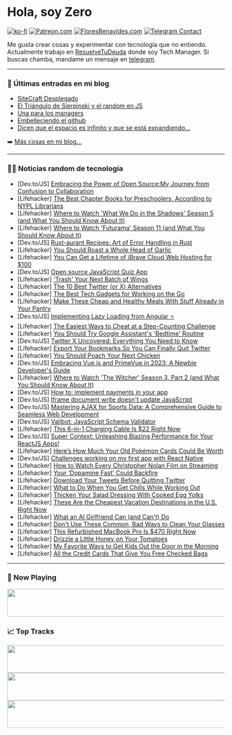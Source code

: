 # Hola, soy Zero

[![ko-fi](https://ko-fi.com/img/githubbutton_sm.svg)](https://ko-fi.com/J3J4N0LUK)
[![Patreon.com](https://img.shields.io/endpoint.svg?url=https%3A%2F%2Fshieldsio-patreon.vercel.app%2Fapi%3Fusername%3Dzerodragon%26type%3Dpatrons&style=for-the-badge)](https://patreon.com/zerodragon)
[![FloresBenavides.com](https://img.shields.io/website?down_message=oops&label=MiBlog&style=for-the-badge&up_message=online&url=https%3A%2F%2Ffloresbenavides.com)](https://floresbenavides.com)
[![Telegram Contact](https://img.shields.io/badge/escr%C3%ADbeme-ZeroDragon-%2326A5E4?style=for-the-badge&logo=telegram)](https://t.me/zerodragon)

Me gusta crear cosas y experimentar con tecnología que no entiendo.
Actualmente trabajo en [ResuelveTuDeuda](http://github.com/resuelve) donde soy Tech Manager.
Si buscas chamba, mandame un mensaje en [telegram](https://t.me/zerodragon).

---

### 📕 Últimas entradas en mi blog
<!-- BLOG-POST-LIST:START -->
- [SiteCraft Desplegado](https://floresbenavides.com/sitecraft-desplegado/)
- [El Triángulo de Sierpinski y el random en JS](https://floresbenavides.com/el-triangulo-de-sierpinski-y-el-random-en-js/)
- [Una para los managers](https://floresbenavides.com/una-para-los-managers/)
- [Embelleciendo el github](https://floresbenavides.com/embelleciendo-el-github/)
- [Dicen que el espacio es infinito y que se está expandiendo…](https://floresbenavides.com/dicen-que-el-espacio-es-infinito-y-que-se-esta-expandiendo/)
<!-- BLOG-POST-LIST:END -->

➡️ [Más cosas en mi blog...](https://floresbenavides.com)

---

### 👨‍💻 Noticias random de tecnología
<!-- TECH-POSTS:START -->
- [Dev.to/JS] [Embracing the Power of Open Source:My Journey from Confusion to Collaboration](https://dev.to/chinwenma/embracing-the-power-of-open-sourcemy-journey-from-confusion-to-collaboration-1ek7)
- [Lifehacker] [The Best Chapter Books for Preschoolers, According to NYPL Librarians](https://lifehacker.com/14-really-good-chapter-books-for-preschoolers-that-libr-1819312259)
- [Lifehacker] [Where to Watch &#39;What We Do in the Shadows&#39; Season 5 &lpar;and What You Should Know About It&rpar;](https://lifehacker.com/where-to-watch-what-we-do-in-the-shadows-season-5-and-1850671440)
- [Lifehacker] [Where to Watch &#39;Futurama&#39; Season 11 &lpar;and What You Should Know About It&rpar;](https://lifehacker.com/where-to-watch-futurama-season-11-and-what-you-should-1850672318)
- [Dev.to/JS] [Rust-aurant Recipes: Art of Error Handling in Rust](https://dev.to/doziestar/rust-aurant-recipes-art-of-error-handling-in-rust-2c51)
- [Lifehacker] [You Should Roast a Whole Head of Garlic](https://lifehacker.com/how-to-roast-a-whole-head-of-garlic-1820407305)
- [Lifehacker] [You Can Get a Lifetime of iBrave Cloud Web Hosting for $100](https://lifehacker.com/you-can-get-a-lifetime-of-ibrave-cloud-web-hosting-for-1850665713)
- [Dev.to/JS] [Open source JavaScript Quiz App](https://dev.to/hamzaelkotp/open-source-javascript-quiz-app-42fn)
- [Lifehacker] [&#39;Trash&#39; Your Next Batch of Wings](https://lifehacker.com/trash-your-next-batch-of-wings-1850675472)
- [Lifehacker] [The 10 Best Twitter &lpar;or X&rpar; Alternatives](https://lifehacker.com/the-five-best-twitter-alternatives-1850607746)
- [Lifehacker] [The Best Tech Gadgets for Working on the Go](https://lifehacker.com/the-best-tech-gadgets-for-working-on-the-go-1850674553)
- [Lifehacker] [Make These Cheap and Healthy Meals With Stuff Already in Your Pantry](https://lifehacker.com/make-these-cheap-and-healthy-meals-with-stuff-already-i-1850674725)
- [Dev.to/JS] [Implementing Lazy Loading from Angular ⭐](https://dev.to/mana95/how-to-implement-lazy-loading-in-your-angular-application-4gi1)
- [Lifehacker] [The Easiest Ways to Cheat at a Step-Counting Challenge](https://lifehacker.com/how-to-cheat-at-a-step-counting-challenge-1839476401)
- [Lifehacker] [You Should Try Google Assistant&#39;s &#39;Bedtime&#39; Routine](https://lifehacker.com/you-should-try-google-assistants-bedtime-routine-1850672240)
- [Dev.to/JS] [Twitter X Uncovered: Everything You Need to Know](https://dev.to/thenomadevel/twitter-x-uncovered-everything-you-need-to-know-3fhi)
- [Lifehacker] [Export Your Bookmarks So You Can Finally Quit Twitter](https://lifehacker.com/export-your-bookmarks-so-you-can-finally-quit-twitter-1850674081)
- [Lifehacker] [You Should Poach Your Next Chicken](https://lifehacker.com/maximize-a-chickens-meal-potential-by-poaching-it-first-1822353539)
- [Dev.to/JS] [Embracing Vue.js and PrimeVue in 2023: A Newbie Developer&#39;s Guide](https://dev.to/wizarddeveloper/embracing-vuejs-and-primevue-in-2023-a-newbie-developers-guide-chc)
- [Lifehacker] [Where to Watch &#39;The Witcher&#39; Season 3, Part 2 &lpar;and What You Should Know About It&rpar;](https://lifehacker.com/where-to-watch-the-witcher-season-3-part-2-and-what-y-1850671856)
- [Dev.to/JS] [How to: implement payments in your app](https://dev.to/alvarojsnish/how-to-implent-payments-in-your-app-46o7)
- [Dev.to/JS] [Iframe document write doesn&#39;t update JavaScript](https://dev.to/mori/iframe-document-write-doesnt-update-javascript-10i8)
- [Dev.to/JS] [Mastering AJAX for Sports Data: A Comprehensive Guide to Seamless Web Development](https://dev.to/jacknorman235/mastering-ajax-for-sports-data-a-comprehensive-guide-to-seamless-web-development-31h1)
- [Dev.to/JS] [Valibot: JavaScript Schema Validator](https://dev.to/jesterxl/valibot-javascript-schema-validator-4ke7)
- [Lifehacker] [This 6-in-1 Charging Cable Is $22 Right Now](https://lifehacker.com/this-6-in-1-charging-cable-is-22-right-now-1850665758)
- [Dev.to/JS] [Super Context: Unleashing Blazing Performance for Your ReactJS Apps!](https://dev.to/guidogr95/super-context-unleashing-blazing-performance-for-your-reactjs-apps-1k07)
- [Lifehacker] [Here’s How Much Your Old Pokémon Cards Could Be Worth](https://lifehacker.com/how-much-are-your-pokemon-cards-worth-lately-1846888650)
- [Dev.to/JS] [Challenges working on my first app with React Native](https://dev.to/jonathanccardoso/challenges-working-on-my-first-app-with-react-native-j77)
- [Lifehacker] [How to Watch Every Christopher Nolan Film on Streaming](https://lifehacker.com/how-to-watch-every-christopher-nolan-film-on-streaming-1850670190)
- [Lifehacker] [Your ‘Dopamine Fast’ Could Backfire](https://lifehacker.com/why-your-dopamine-fast-could-backfire-1850664408)
- [Lifehacker] [Download Your Tweets Before Quitting Twitter](https://lifehacker.com/download-your-tweets-before-quitting-twitter-1849778871)
- [Lifehacker] [What to Do When You Get Chills While Working Out](https://lifehacker.com/what-to-do-when-you-get-chills-while-working-out-1850671737)
- [Lifehacker] [Thicken Your Salad Dressing With Cooked Egg Yolks](https://lifehacker.com/thicken-your-salad-dressing-with-cooked-egg-yolks-1850671825)
- [Lifehacker] [These Are the Cheapest Vacation Destinations in the U.S. Right Now](https://lifehacker.com/these-are-the-cheapest-vacation-destinations-in-the-u-s-1850670621)
- [Lifehacker] [What an AI Girlfriend Can &lpar;and Can&#39;t&rpar; Do](https://lifehacker.com/what-an-ai-girlfriend-can-and-cant-do-1850666245)
- [Lifehacker] [Don&#39;t Use These Common, Bad Ways to Clean Your Glasses](https://lifehacker.com/dont-do-these-things-when-you-clean-your-glasses-1849183886)
- [Lifehacker] [This Refurbished MacBook Pro Is $470 Right Now](https://lifehacker.com/this-refurbished-macbook-pro-is-470-right-now-1850665681)
- [Lifehacker] [Drizzle a Little Honey on Your Tomatoes](https://lifehacker.com/drizzle-a-little-honey-on-your-tomatoes-1850671917)
- [Lifehacker] [My Favorite Ways to Get Kids Out the Door in the Morning](https://lifehacker.com/get-kids-moving-in-the-morning-with-these-tricks-1831870445)
- [Lifehacker] [All the Credit Cards That Give You Free Checked Bags](https://lifehacker.com/all-the-credit-cards-that-give-you-free-checked-bags-1850669786)<!-- TECH-POSTS:END -->

---

### 🎵 Now Playing
<a href="https://spotify-now-playing-dun.vercel.app/now-playing?open"><img src="https://spotify-now-playing-dun.vercel.app/now-playing" width="540" height="64"></a>

### 📈 Top Tracks
<a href="https://spotify-now-playing-dun.vercel.app/top-tracks?i=1&open"><img src="https://spotify-now-playing-dun.vercel.app/top-tracks?i=1" width="540" height="64"></a>
<a href="https://spotify-now-playing-dun.vercel.app/top-tracks?i=2&open"><img src="https://spotify-now-playing-dun.vercel.app/top-tracks?i=2" width="540" height="64"></a>
<a href="https://spotify-now-playing-dun.vercel.app/top-tracks?i=3&open"><img src="https://spotify-now-playing-dun.vercel.app/top-tracks?i=3" width="540" height="64"></a>
